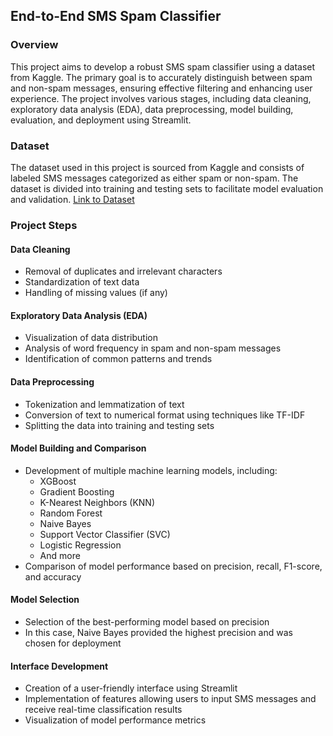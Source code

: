 ## End-to-End SMS Spam Classifier

### Overview
This project aims to develop a robust SMS spam classifier using a dataset from Kaggle. The primary goal is to accurately distinguish between spam and non-spam messages, ensuring effective filtering and enhancing user experience. The project involves various stages, including data cleaning, exploratory data analysis (EDA), data preprocessing, model building, evaluation, and deployment using Streamlit.

### Dataset
The dataset used in this project is sourced from Kaggle and consists of labeled SMS messages categorized as either spam or non-spam. The dataset is divided into training and testing sets to facilitate model evaluation and validation. [Link to Dataset](https://www.kaggle.com/datasets/uciml/sms-spam-collection-dataset)

### Project Steps

#### Data Cleaning
- Removal of duplicates and irrelevant characters
- Standardization of text data
- Handling of missing values (if any)

#### Exploratory Data Analysis (EDA)
- Visualization of data distribution
- Analysis of word frequency in spam and non-spam messages
- Identification of common patterns and trends

#### Data Preprocessing
- Tokenization and lemmatization of text
- Conversion of text to numerical format using techniques like TF-IDF
- Splitting the data into training and testing sets

#### Model Building and Comparison
- Development of multiple machine learning models, including:
  - XGBoost
  - Gradient Boosting
  - K-Nearest Neighbors (KNN)
  - Random Forest
  - Naive Bayes
  - Support Vector Classifier (SVC)
  - Logistic Regression
  - And more
- Comparison of model performance based on precision, recall, F1-score, and accuracy

#### Model Selection
- Selection of the best-performing model based on precision
- In this case, Naive Bayes provided the highest precision and was chosen for deployment

#### Interface Development
- Creation of a user-friendly interface using Streamlit
- Implementation of features allowing users to input SMS messages and receive real-time classification results
- Visualization of model performance metrics
